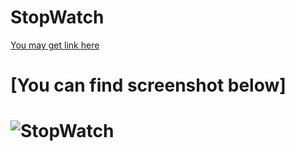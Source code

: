 # StopWatch
[You may get link here](https://fyp70c.csb.app/)
# [You can find screenshot below]
# ![StopWatch](https://user-images.githubusercontent.com/130966188/232446948-8dc5e0b0-9711-4163-9d7a-87b883f64b82.PNG)
